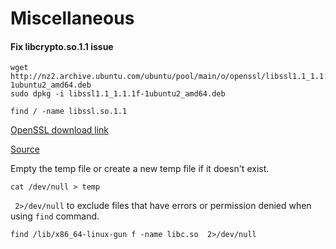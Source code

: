 # Miscellaneous

#### Fix  libcrypto.so.1.1 issue

```
wget http://nz2.archive.ubuntu.com/ubuntu/pool/main/o/openssl/libssl1.1_1.1.1f-1ubuntu2_amd64.deb
sudo dpkg -i libssl1.1_1.1.1f-1ubuntu2_amd64.deb
```

```
find / -name libssl.so.1.1
```

[OpenSSL download link](https://www.openssl.org/source/)

[Source](https://stackoverflow.com/questions/72133316/libssl-so-1-1-cannot-open-shared-object-file-no-such-file-or-directory)

Empty the temp file or create a new temp file if it doesn't exist. 
```
cat /dev/null > temp
```


` 2>/dev/null` to exclude files that have errors or permission denied when using `find` command. 

`find /lib/x86_64-linux-gun f -name libc.so  2>/dev/null`
